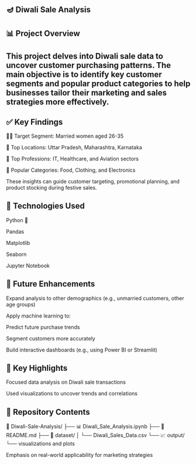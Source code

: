 🪔 Diwali Sale Analysis
---
📊 Project Overview
---
This project delves into Diwali sale data to uncover customer purchasing patterns. The main objective is to identify key customer segments and popular product categories to help businesses tailor their marketing and sales strategies more effectively.
---
✅ Key Findings
---
👩‍💼 Target Segment: Married women aged 26-35

📍 Top Locations: Uttar Pradesh, Maharashtra, Karnataka

🏢 Top Professions: IT, Healthcare, and Aviation sectors

🛒 Popular Categories: Food, Clothing, and Electronics

These insights can guide customer targeting, promotional planning, and product stocking during festive sales.

🧰 Technologies Used
---
Python 🐍

Pandas

Matplotlib

Seaborn

Jupyter Notebook

🚀 Future Enhancements
---
Expand analysis to other demographics (e.g., unmarried customers, other age groups)

Apply machine learning to:

Predict future purchase trends

Segment customers more accurately

Build interactive dashboards (e.g., using Power BI or Streamlit)

📌 Key Highlights
---
Focused data analysis on Diwali sale transactions

Used visualizations to uncover trends and correlations

📂 Repository Contents
---

📁 Diwali-Sale-Analysis/
├── 📊 Diwali_Sale_Analysis.ipynb
├── 📄 README.md
├── 📁 dataset/
│   └── Diwali_Sales_Data.csv
└── 📈 output/
    └── visualizations and plots


Emphasis on real-world applicability for marketing strategies
